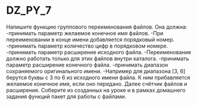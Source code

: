 # DZ_PY_7

 Напишите функцию группового переименования файлов. Она должна:
-принимать параметр желаемое конечное имя файлов.
-При переименовании в конце имени добавляется порядковый номер.
-принимать параметр количество цифр в порядковом номере.
-принимать параметр расширение исходного файла.
-Переименование должно работать только для этих файлов внутри каталога.
-принимать параметр расширение конечного файла.
-принимать диапазон сохраняемого оригинального имени.
-Например для диапазона [3, 6] берутся буквы с 3 по 6 из исходного имени файла. К ним прибавляется желаемое конечное имя, если оно передано. 
Далее счётчик файлов и расширение.
Соберите из созданных на уроке и в рамках домашнего задания функций пакет для работы с файлами.

